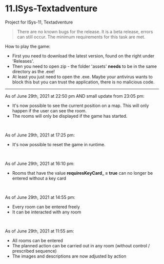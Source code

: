 # 11.ISys-Textadventure
 Project for ISys-11, Textadventure

> There are no known bugs for the release. It is a beta release, errors can still occur. The minimum requirements for this task are met.

How to play the game:

- First you need to download the latest version, found on the right under 'Releases'.
- Then you need to open zip - the folder 'assets' **needs** to be in the same directory as the .exe!
- At least you just need to open the .exe. Maybe your antivirus wants to block this but you can trust the application, there is no malicious code.

<hr>

As of June 29th, 2021 at 22:50 pm AND small update from 23:05 pm:

- It's now possible to see the current position on a map. This will only happen if the user can see the room. 
- The rooms will only be displayed if the game has started.

<br>

As of June 29th, 2021 at 17:25 pm:

- It's now possible to reset the game in runtime.

<br>

As of June 29th, 2021 at 16:10 pm:

- Rooms that have the value **requiresKeyCard_ = true** can no longer be entered without a key card

<br>

As of June 29th, 2021 at 14:55 pm:

- Every room can be entered freely
- It can be interacted with any room

<br>

As of June 29th, 2021 at 11:55 am:

- All rooms can be entered
- The planned action can be carried out in any room (without control / prescribed sequence)
- The images and descriptions are now adjusted by action
